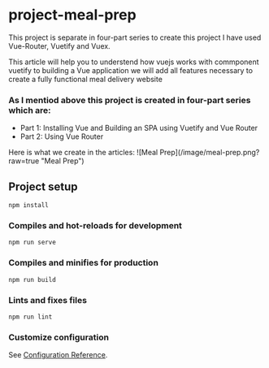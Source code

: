 # project-meal-prep
<p>This project is separate in four-part series  to create this project I have used Vue-Router, Vuetify and Vuex.</p>
<p>This article will help you to understend how vuejs works with commponent  vuetify  to building a Vue application we will add all features necessary to create a fully functional meal delivery website </p>

<h3>As I mentiod above  this project is  created in four-part series  which are:</h3>
<ul>
   <li>Part 1: Installing Vue and Building an SPA using Vuetify and Vue Router</li>
    <li>Part 2: Using Vue Router</li>
</ul>
Here is what we create in the articles:  
![Meal Prep](/image/meal-prep.png?raw=true "Meal Prep")

## Project setup
```
npm install
```

### Compiles and hot-reloads for development
```
npm run serve
```

### Compiles and minifies for production
```
npm run build
```

### Lints and fixes files
```
npm run lint
```

### Customize configuration
See [Configuration Reference](https://cli.vuejs.org/config/).
